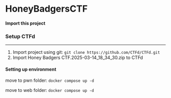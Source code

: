 # HoneyBadgersCTF

#### Import this project

### Setup CTFd
***
1. Import project using git: `git clone https://github.com/CTFd/CTFd.git`
2. Import Honey Badgers CTF.2025-03-14_18_34_30.zip to CTFd

#### Setting up environment

move to pwn folder:
`docker compose up -d`

move to web folder:
`docker compose up -d`
